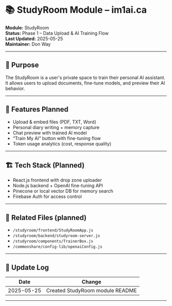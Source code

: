 # 📚 StudyRoom Module – im1ai.ca

**Module:** StudyRoom  
**Status:** Phase 1 – Data Upload & AI Training Flow  
**Last Updated:** 2025-05-25  
**Maintainer:** Don Way  

---

## 🎯 Purpose

The StudyRoom is a user's private space to train their personal AI assistant.  
It allows users to upload documents, fine-tune models, and preview their AI behavior.

---

## 🧩 Features Planned

- Upload & embed files (PDF, TXT, Word)
- Personal diary writing + memory capture
- Chat preview with trained AI model
- “Train My AI” button with fine-tuning flow
- Token usage analytics (cost, response quality)

---

## 🏗 Tech Stack (Planned)

- React.js frontend with drop zone uploader
- Node.js backend + OpenAI fine-tuning API
- Pinecone or local vector DB for memory search
- Firebase Auth for access control

---

## 📎 Related Files (planned)

- `/studyroom/frontend/StudyRoomApp.js`
- `/studyroom/backend/studyroom-server.js`
- `/studyroom/components/TrainerBox.js`
- `/commonshare/config-lib/openaiConfig.js`

---

## 🔄 Update Log

| Date       | Change                                 |
|------------|----------------------------------------|
| 2025-05-25 | Created StudyRoom module README        |

---
